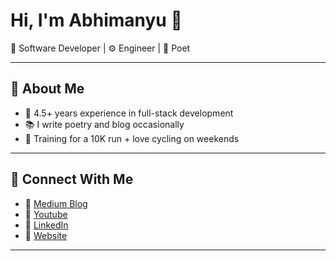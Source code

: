 # Hi, I'm Abhimanyu 👋

🚀 Software Developer | ⚙️ Engineer | 📜 Poet

---

## 🌟 About Me

- 🔧 4.5+ years experience in full-stack development
- 📚 I write poetry and blog occasionally
- 🚴 Training for a 10K run + love cycling on weekends

---

## 🔗 Connect With Me

- 📝 [Medium Blog](https://medium.com/abhimanyu-bitsp)
- 🔗 [Youtube](https://www.youtube.com/@AbhiDevManyu)
- 💼 [LinkedIn](https://www.linkedin.com/in/abhimanyu-bitsp)
- 📂 [Website](https://abhimanyubitsp.in/)

---
